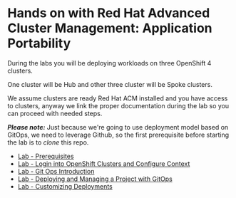 # Hands on with Red Hat Advanced Cluster Management: Application Portability

During the labs you will be deploying workloads on three OpenShift 4 clusters. 

One cluster will be Hub and other three cluster will be Spoke clusters.

We assume clusters are ready Red Hat ACM installed and you have access to clusters, anyway we link the proper documentation during the lab so you can proceed with needed steps.

***Please note:*** Just because we're going to use deployment model based on GitOps, we need to leverage Github, so the first prerequisite before starting the lab is to *clone* this repo.

* [Lab  - Prerequisites](./1.md)<br>
* [Lab  - Login into OpenShift Clusters and Configure Context](./2.md)<br>
* [Lab  - Git Ops Introduction](./3.md)<br>
* [Lab  - Deploying and Managing a Project with GitOps](./4.md)<br>
* [Lab  - Customizing Deployments](./5.md)<br>


